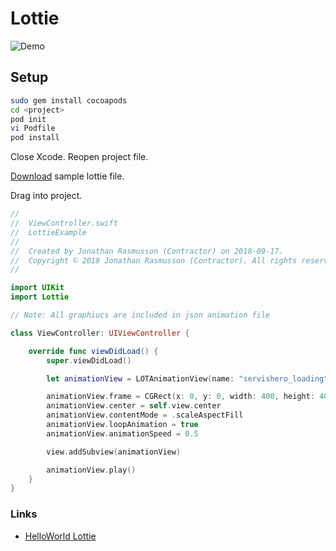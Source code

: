 # Lottie

![Demo](https://github.com/jrasmusson/ios-starter-kit/blob/master/cocoapods/lottie/images/demo.gif)


## Setup

```bash
sudo gem install cocoapods
cd <project>
pod init
vi Podfile
pod install
```
Close Xcode. Reopen project file.

[Download](https://www.lottiefiles.com/159-servishero-loading) sample lottie file.

Drag into project.

```swift
//
//  ViewController.swift
//  LottieExample
//
//  Created by Jonathan Rasmusson (Contractor) on 2018-09-17.
//  Copyright © 2018 Jonathan Rasmusson (Contractor). All rights reserved.
//

import UIKit
import Lottie

// Note: All graphiucs are included in json animation file

class ViewController: UIViewController {

    override func viewDidLoad() {
        super.viewDidLoad()

        let animationView = LOTAnimationView(name: "servishero_loading")

        animationView.frame = CGRect(x: 0, y: 0, width: 400, height: 400)
        animationView.center = self.view.center
        animationView.contentMode = .scaleAspectFill
        animationView.loopAnimation = true
        animationView.animationSpeed = 0.5

        view.addSubview(animationView)

        animationView.play()
    }
}
```



### Links

- [HelloWorld Lottie](https://www.appcoda.com/lottie-beginner-guide/)
